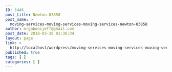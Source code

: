 ```yaml
---
ID: 1446
post_title: Newton 03858
post_name: >
  moving-services-moving-services-moving-services-newton-03858
author: mrgabonijeff@gmail.com
post_date: 2018-03-28 01:36:34
layout: page
link: >
  http://localhost/wordpress/moving-services-moving-services-moving-services-newton-03858/
published: true
tags: [ ]
categories: [ ]
---
```

